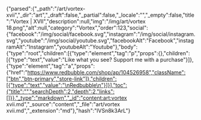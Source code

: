 {"parsed":{"_path":"/art/vortex-xvii","_dir":"art","_draft":false,"_partial":false,"_locale":"","_empty":false,"title":"Vortex | XVII","description":null,"img":"/img/art/vortex 18.png","alt":null,"category":"Vortex","order":123,"social":{"facebook":"/img/social/facebook.svg","instagram":"/img/social/instagram.svg","youtube":"/img/social/youtube.svg","facebookAlt":"Facebook","instagramAlt":"Instagram","youtubeAlt":"Youtube"},"body":{"type":"root","children":[{"type":"element","tag":"p","props":{},"children":[{"type":"text","value":"Like what you see? Support me with a purchase"}]},{"type":"element","tag":"a","props":{"href":"https://www.redbubble.com/shop/ap/104526958","className":["btn","btn-primary","store-link"]},"children":[{"type":"text","value":"\nRedbubble\n"}]}],"toc":{"title":"","searchDepth":2,"depth":2,"links":[]}},"_type":"markdown","_id":"content:art:vortex xvii.md","_source":"content","_file":"art/vortex xvii.md","_extension":"md"},"hash":"lVSn8k3ArL"}